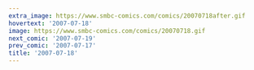 ```yaml
---
extra_image: https://www.smbc-comics.com/comics/20070718after.gif
hovertext: '2007-07-18'
image: https://www.smbc-comics.com/comics/20070718.gif
next_comic: '2007-07-19'
prev_comic: '2007-07-17'
title: '2007-07-18'
---
```


